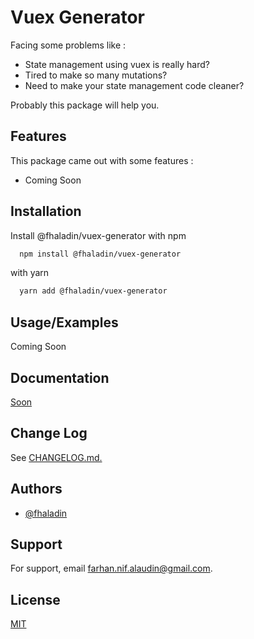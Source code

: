 # Vuex Generator
Facing some problems like :

- State management using vuex is really hard?
- Tired to make so many mutations?
- Need to make your state management code cleaner?

Probably this package will help you.


## Features
This package came out with some features :
- Coming Soon


## Installation
Install @fhaladin/vuex-generator with npm

```bash
  npm install @fhaladin/vuex-generator
```

with yarn
```bash
  yarn add @fhaladin/vuex-generator
```  

## Usage/Examples
Coming Soon

## Documentation
[Soon](https://)


## Change Log
See [CHANGELOG.md.](https://github.com/fhaladin/vuex-generator/blob/master/CHANGELOG.md)


## Authors
- [@fhaladin](https://www.github.com/fhaladin)


## Support
For support, email farhan.nif.alaudin@gmail.com.


## License
[MIT](https://choosealicense.com/licenses/mit/)
